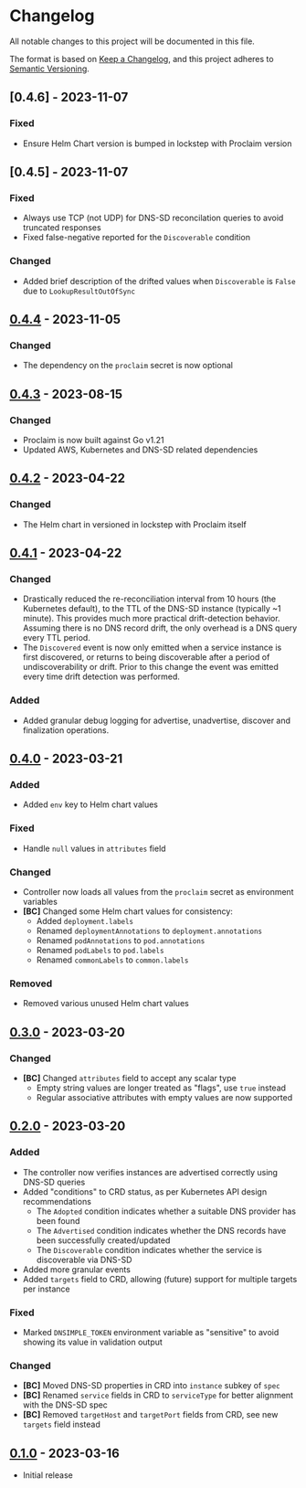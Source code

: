 # Changelog

All notable changes to this project will be documented in this file.

The format is based on [Keep a Changelog], and this project adheres to
[Semantic Versioning].

<!-- references -->

[keep a changelog]: https://keepachangelog.com/en/1.0.0/
[semantic versioning]: https://semver.org/spec/v2.0.0.html

<!-- REMEMBER TO BUMP THE VERSIONS IN THE CHART FILE -->

## [0.4.6] - 2023-11-07

### Fixed

- Ensure Helm Chart version is bumped in lockstep with Proclaim version

## [0.4.5] - 2023-11-07

### Fixed

- Always use TCP (not UDP) for DNS-SD reconcilation queries to avoid truncated responses
- Fixed false-negative reported for the `Discoverable` condition

### Changed

- Added brief description of the drifted values when `Discoverable` is `False` due to `LookupResultOutOfSync`

## [0.4.4] - 2023-11-05

### Changed

- The dependency on the `proclaim` secret is now optional

## [0.4.3] - 2023-08-15

### Changed

- Proclaim is now built against Go v1.21
- Updated AWS, Kubernetes and DNS-SD related dependencies

## [0.4.2] - 2023-04-22

### Changed

- The Helm chart in versioned in lockstep with Proclaim itself

## [0.4.1] - 2023-04-22

### Changed

- Drastically reduced the re-reconciliation interval from 10 hours (the
  Kubernetes default), to the TTL of the DNS-SD instance (typically ~1 minute).
  This provides much more practical drift-detection behavior. Assuming there is
  no DNS record drift, the only overhead is a DNS query every TTL period.
- The `Discovered` event is now only emitted when a service instance is first
  discovered, or returns to being discoverable after a period of
  undiscoverability or drift. Prior to this change the event was emitted every
  time drift detection was performed.

### Added

- Added granular debug logging for advertise, unadvertise, discover and
  finalization operations.

## [0.4.0] - 2023-03-21

### Added

- Added `env` key to Helm chart values

### Fixed

- Handle `null` values in `attributes` field

### Changed

- Controller now loads all values from the `proclaim` secret as environment variables
- **[BC]** Changed some Helm chart values for consistency:
  - Added `deployment.labels`
  - Renamed `deploymentAnnotations` to `deployment.annotations`
  - Renamed `podAnnotations` to `pod.annotations`
  - Renamed `podLabels` to `pod.labels`
  - Renamed `commonLabels` to `common.labels`

### Removed

- Removed various unused Helm chart values

## [0.3.0] - 2023-03-20

### Changed

- **[BC]** Changed `attributes` field to accept any scalar type
  - Empty string values are longer treated as "flags", use `true` instead
  - Regular associative attributes with empty values are now supported

## [0.2.0] - 2023-03-20

### Added

- The controller now verifies instances are advertised correctly using DNS-SD queries
- Added "conditions" to CRD status, as per Kubernetes API design recommendations
  - The `Adopted` condition indicates whether a suitable DNS provider has been found
  - The `Advertised` condition indicates whether the DNS records have been successfully created/updated
  - The `Discoverable` condition indicates whether the service is discoverable via DNS-SD
- Added more granular events
- Added `targets` field to CRD, allowing (future) support for multiple targets per instance

### Fixed

- Marked `DNSIMPLE_TOKEN` environment variable as "sensitive" to avoid showing its value in validation output

### Changed

- **[BC]** Moved DNS-SD properties in CRD into `instance` subkey of `spec`
- **[BC]** Renamed `service` fields in CRD to `serviceType` for better alignment with the DNS-SD spec
- **[BC]** Removed `targetHost` and `targetPort` fields from CRD, see new `targets` field instead

## [0.1.0] - 2023-03-16

- Initial release

<!-- references -->

[unreleased]: https://github.com/dogmatiq/proclaim
[0.1.0]: https://github.com/dogmatiq/proclaim/releases/tag/v0.1.0
[0.2.0]: https://github.com/dogmatiq/proclaim/releases/tag/v0.2.0
[0.3.0]: https://github.com/dogmatiq/proclaim/releases/tag/v0.3.0
[0.4.0]: https://github.com/dogmatiq/proclaim/releases/tag/v0.4.0
[0.4.1]: https://github.com/dogmatiq/proclaim/releases/tag/v0.4.1
[0.4.2]: https://github.com/dogmatiq/proclaim/releases/tag/v0.4.2
[0.4.3]: https://github.com/dogmatiq/proclaim/releases/tag/v0.4.3
[0.4.4]: https://github.com/dogmatiq/proclaim/releases/tag/v0.4.4

<!-- version template
## [0.0.1] - YYYY-MM-DD

### Added
### Changed
### Deprecated
### Removed
### Fixed
### Security
-->
